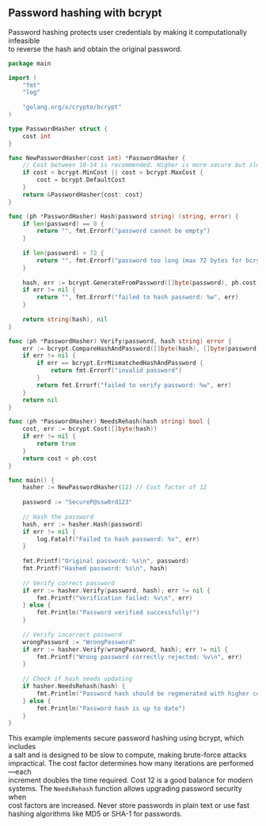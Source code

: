 ## Password hashing with bcrypt

Password hashing protects user credentials by making it computationally infeasible  
to reverse the hash and obtain the original password.  

```go
package main

import (
    "fmt"
    "log"
    
    "golang.org/x/crypto/bcrypt"
)

type PasswordHasher struct {
    cost int
}

func NewPasswordHasher(cost int) *PasswordHasher {
    // Cost between 10-14 is recommended. Higher is more secure but slower
    if cost < bcrypt.MinCost || cost > bcrypt.MaxCost {
        cost = bcrypt.DefaultCost
    }
    return &PasswordHasher{cost: cost}
}

func (ph *PasswordHasher) Hash(password string) (string, error) {
    if len(password) == 0 {
        return "", fmt.Errorf("password cannot be empty")
    }
    
    if len(password) > 72 {
        return "", fmt.Errorf("password too long (max 72 bytes for bcrypt)")
    }
    
    hash, err := bcrypt.GenerateFromPassword([]byte(password), ph.cost)
    if err != nil {
        return "", fmt.Errorf("failed to hash password: %w", err)
    }
    
    return string(hash), nil
}

func (ph *PasswordHasher) Verify(password, hash string) error {
    err := bcrypt.CompareHashAndPassword([]byte(hash), []byte(password))
    if err != nil {
        if err == bcrypt.ErrMismatchedHashAndPassword {
            return fmt.Errorf("invalid password")
        }
        return fmt.Errorf("failed to verify password: %w", err)
    }
    return nil
}

func (ph *PasswordHasher) NeedsRehash(hash string) bool {
    cost, err := bcrypt.Cost([]byte(hash))
    if err != nil {
        return true
    }
    return cost < ph.cost
}

func main() {
    hasher := NewPasswordHasher(12) // Cost factor of 12
    
    password := "SecureP@ssw0rd123"
    
    // Hash the password
    hash, err := hasher.Hash(password)
    if err != nil {
        log.Fatalf("Failed to hash password: %v", err)
    }
    
    fmt.Printf("Original password: %s\n", password)
    fmt.Printf("Hashed password: %s\n", hash)
    
    // Verify correct password
    if err := hasher.Verify(password, hash); err != nil {
        fmt.Printf("Verification failed: %v\n", err)
    } else {
        fmt.Println("Password verified successfully!")
    }
    
    // Verify incorrect password
    wrongPassword := "WrongPassword"
    if err := hasher.Verify(wrongPassword, hash); err != nil {
        fmt.Printf("Wrong password correctly rejected: %v\n", err)
    }
    
    // Check if hash needs updating
    if hasher.NeedsRehash(hash) {
        fmt.Println("Password hash should be regenerated with higher cost")
    } else {
        fmt.Println("Password hash is up to date")
    }
}
```

This example implements secure password hashing using bcrypt, which includes  
a salt and is designed to be slow to compute, making brute-force attacks  
impractical. The cost factor determines how many iterations are performed—each  
increment doubles the time required. Cost 12 is a good balance for modern  
systems. The `NeedsRehash` function allows upgrading password security when  
cost factors are increased. Never store passwords in plain text or use fast  
hashing algorithms like MD5 or SHA-1 for passwords.  

